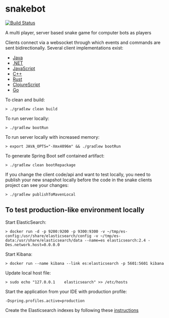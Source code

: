 # snakebot
[![Build Status](http://jenkins.snake.cygni.se/buildStatus/icon?job=snakebot)](http://jenkins.snake.cygni.se/job/snakebot/)

A multi player, server based snake game for computer bots as players

Clients connect via a websocket through which events and commands are sent bidirectionally.
Several client implementations exist:

* [Java](https://github.com/cygni/snakebot-client-java)
* [.NET](https://github.com/cygni/snakebot-client-dotnet)
* [JavaScript](https://github.com/cygni/snakebot-client-js)
* [C++](https://github.com/cygni/snakebot-client-cpp)
* [Rust](https://github.com/cygni/snakebot-client-rust)
* [ClojureScript](https://github.com/cygni/snakebot-client-clojurescript)
* [Go](https://github.com/cygni/snakebot-client-golang)

To clean and build:
```
> ./gradlew clean build
```

To run server locally:
```
> ./gradlew bootRun
```

To run server locally with increased memory:
```
> export JAVA_OPTS="-Xmx4096m" && ./gradlew bootRun
```


To generate Spring Boot self contained artifact:
```
> ./gradlew clean bootRepackage
```

If you change the client code/api and want to test locally, you need to publish your new snapshot locally before the code in the snake clients project can see your changes:
```
> ./gradlew publishToMavenLocal
```

## To test production-like environment locally
Start ElasticSearch:
```
> docker run -d -p 9200:9200 -p 9300:9300 -v ~/tmp/es-config:/usr/share/elasticsearch/config -v ~/tmp/es-data:/usr/share/elasticsearch/data --name=es elasticsearch:2.4 -Des.network.host=0.0.0.0
```

Start Kibana:
```
> docker run --name kibana --link es:elasticsearch -p 5601:5601 kibana
```

Update local host file:
```
> sudo echo "127.0.0.1    elasticsearch" >> /etc/hosts
```

Start the application from your IDE with production profile:
```
-Dspring.profiles.active=production
```

Create the Elasticsearch indexes by following these [instructions](app/docs/elasticsearch.md)
